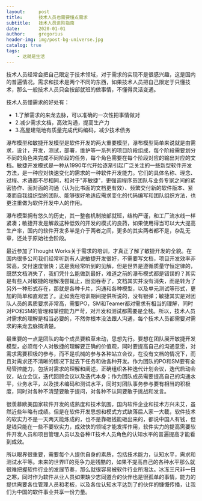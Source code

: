 ```yaml
---
layout:     post
title:      技术人员也需要懂点需求
subtitle:   技术人员进阶指南
date:       2020-01-01
author:     gregorius
header-img: img/post-bg-universe.jpg
catalog: true
tags:
    - 这就是生活
---
```


技术人员经常会把自己限定于技术领域，对于需求的实现不是很感兴趣，这是国内的普遍情况。需求和技术是两个不同的东西，如果技术人员把自己限定于只懂技术，那么一般技术人员只会按部就班的做事情，不懂得灵活变通。

技术人员懂需求的好处有：
- 1.了解需求的来龙去脉，可以准确的一次性把事情做对
- 2.减少需求文档，高效沟通，提高生产力
- 3.高屋建瓴地有质量完成代码编码，减少技术债务

瀑布模型和敏捷开发模型是软件开发的两大重要模型，瀑布模型简单来说就是由需求，设计，开发，测试，部署，维护等一系列的项目阶段组成，每个阶段需要划分不同的角色来完成不同阶段的任务，每个角色需要在每个阶段对应的输出对应的文档。敏捷开发模式是一种从1990年代开始逐渐引起广泛关注的一些新型软件开发方法，是一种应对快速变化的需求的一种软件开发能力。它们的具体名称、理念、过程、术语都不尽相同，相对于"非敏捷"，更强调程序员团队与业务专家之间的紧密协作、面对面的沟通（认为比书面的文档更有效）、频繁交付新的软件版本、紧凑而自我组织型的团队、能够很好地适应需求变化的代码编写和团队组织方法，也更注重做为软件开发中人的作用。

瀑布模型拥有悠久的历史，其一整套机制按部就班，结构严谨，和工厂流水线一样紧凑；敏捷开发是解救这种低效的开发的模式的良药，如果使用得当可以大大提高生产率，国内的软件开发多半是介于两者之间，更多的其实两者都不是，杂乱无章，还处于原始社会阶段。

最近参加了Thought Works关于需求的培训，才真正了解了敏捷开发的全貌。在国内很多公司我们经常听到有人说敏捷开发很好，不需要写文档，项目开发效率非常高，交付速度很快；这是我经常听到的见解，但是世界是遵循质量守恒定律的，既然文档消失了，我们凭什么能做到最好，难道之前的瀑布模式都是错误的？其实是有些人对敏捷的理解浅尝辄止，囫囵吞枣了，文档其实并没有消失，而是转为了另外一种形式存在，那就是各种卡片，沟通和各种模型，以及单元测试等形式，更加的简单和直观罢了。正如我在培训期间提供所说的，没有银弹；敏捷其实是对团队人员的素质要求非常高，需要PO，SM和Teamer都对需求有相当的理解，同时对PO和SM的管理和掌控能力严苛，对开发和测试都需要是全栈。所以，技术人员对需求的理解是相当必要的，不然你根本没法跟人沟通，每个技术人员都需要对需求的来龙去脉搞清楚。

最重要的一点是团队的每个成员要粮草未动，思想先行。要想在团队展开敏捷开发模型，必须每个人对敏捷的理解要正确的价值观，同时要提高自己的沟通意愿，对需求需要积极的参与，而不是机械的参与各种站立会议，在没有文档的情况下，而且对需求还不清晰的情况下就去下任务和做各种开发。作为团队的PO和SM要有全局管控能力，包括对需求的理解和阐述，正确组织各种迭代计划会议，迭代启动会议，站立会议，迭代回顾会议以及迭代本身；作为团队成员需要提高自己的沟通水平，业务水平，以及技术编码和测试水平，同时对团队事务参与要有相当的积极度，同时对各种不清楚要敢于提问，对各种不认同要敢于挑战和发言。

很羡慕欧美国家软件开发的成熟度和技术氛围，国内软件企业和技术方兴未艾，虽然近些年略有成绩。但是在软件开发思想和模式方式缺落后人家一大截，软件技术的软实力不是一天两天能炼成的，也不是靠砸钱能砸出来的，都说中国人有钱，但是钱只能在一些不要软实力，成效快的领域才能发挥作用，软件实力的提高需要软件开发人员和项目管理人员以及各种IT技术人员角色的认知水平的普遍提高才能看到成效。

所以眼界很重要，需要每个人提供自身的素质，包括技术能力，认知水平，需求和测试水平等。未来的世界IT的竞争力是残酷的，如果不提高自己的各种水平那么就很难把握软件行业的发展节奏，那么就很容易被软件行业所淘汰。冰冻三尺非一日之寒，同时作为软件从业人员如果缺少志同道合的伙伴也是很孤单的事情，能力的提供需要各位管理人员和老板，以及各位认知水平达到了的伙伴的慷慨传播，让我们为中国的软件事业共享一份力量。